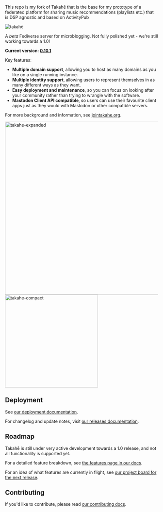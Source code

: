 This repo is my fork of Takahē that is the base for my prototype of a federated platform for sharing music recommendations (playlists etc.) that is DSP agnostic and based on ActivityPub

![takahē](static/img/logo-128.png)

A *beta* Fediverse server for microblogging. Not fully polished yet -
we're still working towards a 1.0!

**Current version: [0.10.1](https://docs.jointakahe.org/en/latest/releases/0.10/)**

Key features:

- **Multiple domain support**, allowing you to host as many domains as you like on a single running instance.
- **Multiple identity support**, allowing users to represent themselves in as many different ways as they want.
- **Easy deployment and maintenance**, so you can focus on looking after your community rather than trying to wrangle with the software.
- **Mastodon Client API compatible**, so users can use their favourite client apps just as they would with Mastodon or other compatible servers.

For more background and information, see [jointakahe.org](https://jointakahe.org/).

<img width="570" alt="takahe-expanded" src="https://user-images.githubusercontent.com/36182/208662574-08b695ad-e97c-4288-bb5a-4c0e38b4517d.png"> <img width="306" alt="takahe-compact" src="https://user-images.githubusercontent.com/36182/208662601-dbbf303b-b836-4463-b2e6-4a872c7d50b2.png">


## Deployment

See [our deployment documentation](https://docs.jointakahe.org/en/latest/installation/).

For changelog and update notes, visit [our releases documentation](https://docs.jointakahe.org/en/latest/releases/).


## Roadmap

Takahē is still under very active development towards a 1.0 release, and not
all functionality is supported yet.

For a detailed feature breakdown, see [the features page in our docs](https://docs.jointakahe.org/en/latest/features/).

For an idea of what features are currently in flight, see [our project board for the next release](https://github.com/orgs/jointakahe/projects/1/views/1).


## Contributing

If you'd like to contribute, please read [our contributing docs](https://docs.jointakahe.org/en/latest/contributing/).
